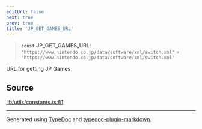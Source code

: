 ```yaml
---
editUrl: false
next: true
prev: true
title: 'JP_GET_GAMES_URL'
---
```


> **`const`** **JP_GET_GAMES_URL**: `"https://www.nintendo.co.jp/data/software/xml/switch.xml"` = `'https://www.nintendo.co.jp/data/software/xml/switch.xml'`

URL for getting JP Games

## Source

[lib/utils/constants.ts:81](https://github.com/favna/nintendo-switch-eshop/blob/7e1c1df147b1f9067aea692f9d4dd56664ae35c8/src/lib/utils/constants.ts#L81)

---

Generated using [TypeDoc](https://typedoc.org) and [typedoc-plugin-markdown](https://typedoc-plugin-markdown.org).
